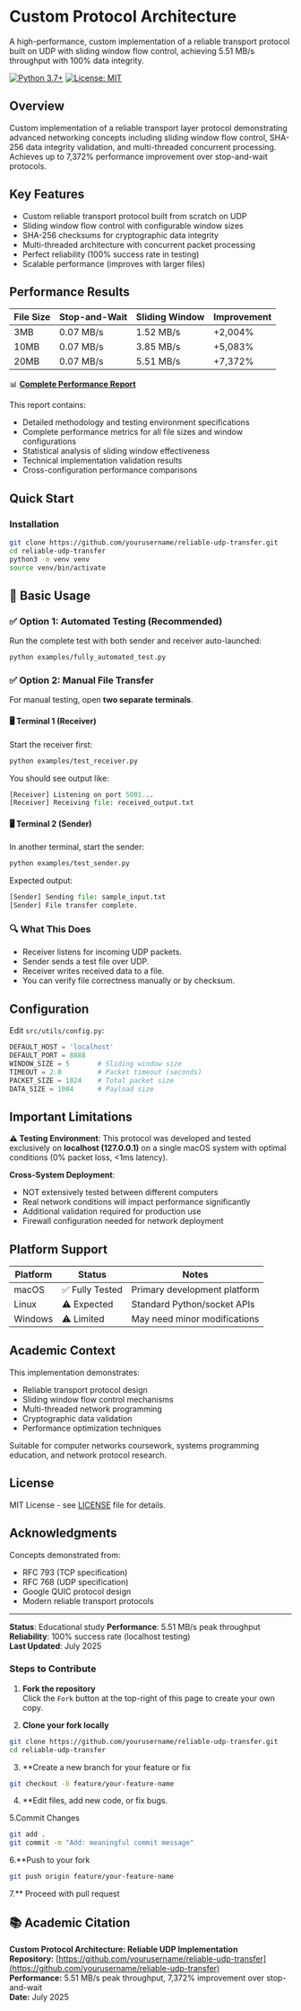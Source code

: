 # Custom Protocol Architecture

A high-performance, custom implementation of a reliable transport protocol built on UDP with sliding window flow control, achieving 5.51 MB/s throughput with 100% data integrity.

[![Python 3.7+](https://img.shields.io/badge/python-3.7%2B-blue.svg)](https://www.python.org/downloads/)
[![License: MIT](https://img.shields.io/badge/License-MIT-yellow.svg)](https://opensource.org/licenses/MIT)

## Overview

Custom implementation of a reliable transport layer protocol demonstrating advanced networking concepts including sliding window flow control, SHA-256 data integrity validation, and multi-threaded concurrent processing. Achieves up to 7,372% performance improvement over stop-and-wait protocols.

## Key Features

- Custom reliable transport protocol built from scratch on UDP
- Sliding window flow control with configurable window sizes
- SHA-256 checksums for cryptographic data integrity
- Multi-threaded architecture with concurrent packet processing
- Perfect reliability (100% success rate in testing)
- Scalable performance (improves with larger files)

## Performance Results

| File Size | Stop-and-Wait | Sliding Window | Improvement |
|-----------|---------------|----------------|-------------|
| 3MB | 0.07 MB/s | 1.52 MB/s | +2,004% |
| 10MB | 0.07 MB/s | 3.85 MB/s | +5,083% |
| 20MB | 0.07 MB/s | 5.51 MB/s | +7,372% |

📊 **[Complete Performance Report](https://github.com/Rklearns/Custom-Protocol-Architecture/blob/main/performance_report_20250725_030019.txt)**

This report contains:
- Detailed methodology and testing environment specifications
- Complete performance metrics for all file sizes and window configurations
- Statistical analysis of sliding window effectiveness
- Technical implementation validation results
- Cross-configuration performance comparisons

## Quick Start

### Installation

```bash
git clone https://github.com/yourusername/reliable-udp-transfer.git
cd reliable-udp-transfer
python3 -m venv venv
source venv/bin/activate
```
## 🧪 Basic Usage

### ✅ Option 1: Automated Testing (Recommended)

Run the complete test with both sender and receiver auto-launched:

```bash
python examples/fully_automated_test.py
```

### ✅ Option 2: Manual File Transfer

For manual testing, open **two separate terminals**.

#### 🖥️ Terminal 1 (Receiver)

Start the receiver first:

```bash
python examples/test_receiver.py
```

You should see output like:
```python
[Receiver] Listening on port 5001...
[Receiver] Receiving file: received_output.txt
```

#### 🖥️ Terminal 2 (Sender)

In another terminal, start the sender:

```bash
python examples/test_sender.py
```

Expected output:
```python
[Sender] Sending file: sample_input.txt
[Sender] File transfer complete.
```

### 🔍 What This Does

- Receiver listens for incoming UDP packets.
- Sender sends a test file over UDP.
- Receiver writes received data to a file.
- You can verify file correctness manually or by checksum.

## Configuration

Edit `src/utils/config.py`:

```python
DEFAULT_HOST = 'localhost'
DEFAULT_PORT = 8888
WINDOW_SIZE = 5       # Sliding window size
TIMEOUT = 2.0         # Packet timeout (seconds)
PACKET_SIZE = 1024    # Total packet size
DATA_SIZE = 1004      # Payload size
```


## Important Limitations

**⚠️ Testing Environment**: This protocol was developed and tested exclusively on **localhost (127.0.0.1)** on a single macOS system with optimal conditions (0% packet loss, <1ms latency).

**Cross-System Deployment**: 
- NOT extensively tested between different computers
- Real network conditions will impact performance significantly
- Additional validation required for production use
- Firewall configuration needed for network deployment

## Platform Support

| Platform | Status | Notes |
|----------|--------|-------|
| macOS | ✅ Fully Tested | Primary development platform |
| Linux | ⚠️ Expected | Standard Python/socket APIs |
| Windows | ⚠️ Limited | May need minor modifications |

## Academic Context

This implementation demonstrates:
- Reliable transport protocol design
- Sliding window flow control mechanisms
- Multi-threaded network programming
- Cryptographic data validation
- Performance optimization techniques

Suitable for computer networks coursework, systems programming education, and network protocol research.

## License

MIT License - see [LICENSE](LICENSE) file for details.

## Acknowledgments

Concepts demonstrated from:
- RFC 793 (TCP specification)
- RFC 768 (UDP specification)  
- Google QUIC protocol design
- Modern reliable transport protocols

---

**Status**: Educational study
**Performance**: 5.51 MB/s peak throughput  
**Reliability**: 100% success rate (localhost testing)  
**Last Updated**: July 2025

### Steps to Contribute

1. **Fork the repository**  
   Click the `Fork` button at the top-right of this page to create your own copy.

2. **Clone your fork locally**

```bash
git clone https://github.com/yourusername/reliable-udp-transfer.git
cd reliable-udp-transfer
```
3. **Create a new branch for your feature or fix
```bash
git checkout -b feature/your-feature-name
```
4. **Edit files, add new code, or fix bugs.

5.Commit Changes
```bash
git add .
git commit -m "Add: meaningful commit message"
```

6.**Push to your fork
```bash
git push origin feature/your-feature-name
```

7.** Proceed with pull request 

## 📚 Academic Citation

**Custom Protocol Architecture: Reliable UDP Implementation**  
**Repository:** [https://github.com/yourusername/reliable-udp-transfer](https://github.com/yourusername/reliable-udp-transfer)  
**Performance:** 5.51 MB/s peak throughput, 7,372% improvement over stop-and-wait  
**Date:** July 2025





